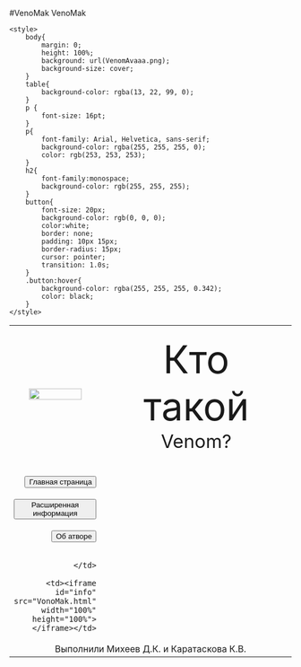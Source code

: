 #VenoMak
VenoMak
<html>

<head>

    <style>
        body{
            margin: 0;
            height: 100%;
            background: url(VenomAvaaa.png);
            background-size: cover;
        }
        table{
            background-color: rgba(13, 22, 99, 0);
        }
        p {
            font-size: 16pt;
        }
        p{
            font-family: Arial, Helvetica, sans-serif;
            background-color: rgba(255, 255, 255, 0);
            color: rgb(253, 253, 253);
        }
        h2{
            font-family:monospace;
            background-color: rgb(255, 255, 255);
        }
        button{
            font-size: 20px;
            background-color: rgb(0, 0, 0);
            color:white;
            border: none;
            padding: 10px 15px;
            border-radius: 15px;
            cursor: pointer;
            transition: 1.0s;
        }
        .button:hover{
            background-color: rgba(255, 255, 255, 0.342);
            color: black;
        }
    </style>

<script>
    function toLizards(){
        const mySite = document.getElementById('info');
        mySite.src = 'VenomViki.html';
    }
    function toMain(){
        const mySite = document.getElementById('info');
        mySite.src = 'VonoMak.html';
    }
    function toAbout(){
        const mySite = document.getElementById('info');
        mySite.src = 'About.html';
    }

</script>
</head>

<body>

<table width = 100% height = "100%">
<tr>
    <td width="15%" height = "20%" align=center><img src="Venom.png" width="80%"></td>
    <td width="100%" align="center"><p><big><big><big><big><big><big><big><big>Кто такой</big></big></big></big></big></big></big></big> <br> <big><big><big><big>Venom?</big></big></big></big></p></td>
</tr>
<tr>
    <td align="right">
        <br>
        <button onclick="toMain()" class = "button">Главная страница</button><br> <br>
        <button onclick="toLizards()" class = "button">Расширенная информация</button><br><br>
        <button onclick="toAbout()" class = "button">Об атворе</button><br><br>
        
    </td>

    <td><iframe id="info" src="VonoMak.html" width="100%" height="100%"></iframe></td>

</tr>
<tr><td colspan="2" align="center">Выполнили Михеев Д.К. и Каратаскова К.В.</td></tr>

</table>

</body>

</html>
